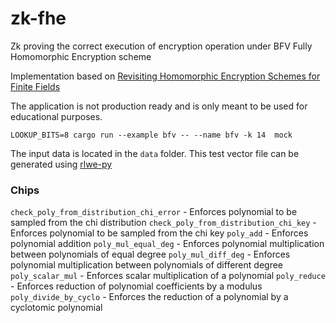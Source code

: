 # zk-fhe
Zk proving the correct execution of encryption operation under BFV Fully Homomorphic Encryption scheme

Implementation based on [Revisiting Homomorphic Encryption Schemes for Finite Fields](https://eprint.iacr.org/2021/204.pdf)

The application is not production ready and is only meant to be used for educational purposes.

`LOOKUP_BITS=8 cargo run --example bfv -- --name bfv -k 14  mock`

The input data is located in the `data` folder. This test vector file can be generated using [rlwe-py](https://github.com/yuriko627/rlwe-py)

### Chips 

`check_poly_from_distribution_chi_error` - Enforces polynomial to be sampled from the chi distribution
`check_poly_from_distribution_chi_key` - Enforces polynomial to be sampled from the chi key
`poly_add` - Enforces polynomial addition
`poly_mul_equal_deg` - Enforces polynomial multiplication between polynomials of equal degree
`poly_mul_diff_deg` - Enforces polynomial multiplication between polynomials of different degree
`poly_scalar_mul` - Enforces scalar multiplication of a polynomial
`poly_reduce` - Enforces reduction of polynomial coefficients by a modulus
`poly_divide_by_cyclo` - Enforces the reduction of a polynomial by a cyclotomic polynomial